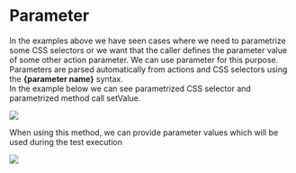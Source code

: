 # Parameter
In the examples above we have seen cases where we need to parametrize some CSS selectors or we want that the caller defines the parameter value of some other action parameter. We can use parameter for this purpose. Parameters are parsed automatically from actions and CSS selectors using the **{parameter name}** syntax.  
In the example below we can see parametrized CSS selector and parametrized method call setValue.

![](/documentation/images/SJksW3Zxz.png)  

  



When using this method, we can provide parameter values which will be used during the test execution

  

![](/documentation/images/ryahW2blM.png)
